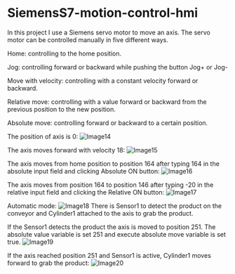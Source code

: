 # SiemensS7-motion-control-hmi
In this project I use a Siemens servo motor to move an axis.
The servo motor can be controlled manually in five different ways.

Home: controlling to the home position.

Jog: controlling forward or backward while pushing the button Jog+ or Jog-

Move with velocity: controlling with a constant velocity forward or backward.

Relative move: controlling with a value forward or backward from the previous position to the new position.

Absolute move: controlling forward or backward to a certain position.

The position of axis is 0:
![Image14](https://github.com/user-attachments/assets/e308db97-479c-4e3d-a04a-5b9698ad64f3)


The axis moves forward with velocity 18:
![Image15](https://github.com/user-attachments/assets/7b5a9dcb-7d36-400b-be4c-ff9c6512960b)

The axis moves from home position to position 164 after typing 164 in the absolute input field and clicking Absolute ON button:
![Image16](https://github.com/user-attachments/assets/90cd8461-de28-4347-ac61-bc32c251b593)

The axis moves from position 164 to position 146 after typing -20 in the relative input field and clicking the Relative ON button:
![Image17](https://github.com/user-attachments/assets/28c3bb0f-5084-4a04-8f61-d2808bea6966)

Automatic mode:
![Image18](https://github.com/user-attachments/assets/10aeb422-a42d-450a-9ee3-4b3c5a0cbffc)
There is Sensor1 to detect the product on the conveyor and Cylinder1 attached to the axis to grab the product.

If the Sensor1 detects the product the axis is moved to position 251. The absolute value variable is set 251 and execute absolute move variable is set true.
![Image19](https://github.com/user-attachments/assets/51cce9f4-1409-4fe2-9178-9b82488aca2a)

If the axis reached position 251 and Sensor1 is active, Cylinder1 moves forward to grab the product:
![Image20](https://github.com/user-attachments/assets/e0dba987-59e4-45c4-8a08-9560df5ccc04)












